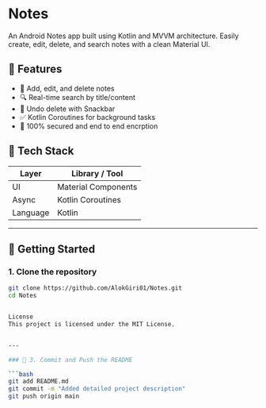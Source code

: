 # Notes
An Android Notes app built using Kotlin and MVVM architecture. Easily create, edit, delete, and search notes with a clean Material UI.


## 🚀 Features

- 📄 Add, edit, and delete notes
- 🔍 Real-time search by title/content
- 🔄 Undo delete with Snackbar
- ✅ Kotlin Coroutines for background tasks
- 📌 100% secured and end to end encrption

## 🧱 Tech Stack

| Layer        | Library / Tool         |
|--------------|------------------------|
| UI           | Material Components    |
| Async        | Kotlin Coroutines      |
| Language     | Kotlin                 |


---

## 📲 Getting Started

### 1. Clone the repository

```bash
git clone https://github.com/AlokGiri01/Notes.git
cd Notes


License
This project is licensed under the MIT License.


---

### 🔹 3. Commit and Push the README

```bash
git add README.md
git commit -m "Added detailed project description"
git push origin main

